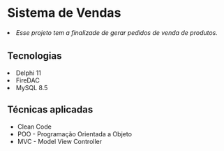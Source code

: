 <h1>Sistema de Vendas</h1>
<h6>
    <li>Esse projeto tem a finalizade de gerar pedidos de venda de produtos.</li>
</h6>
<h2>Tecnologias</h2>
  <li>Delphi 11</li>
  <li>FireDAC</li>
  <li>MySQL 8.5</li>
</ul>
<h2>Técnicas aplicadas</h2>
<ul>
  <li>Clean Code</li>
  <li>POO - Programação Orientada a Objeto</li>
  <li>MVC - Model View Controller</li>  
</ul>

